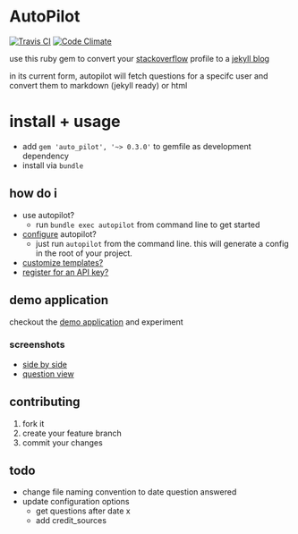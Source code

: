# AutoPilot
[![Travis CI](https://travis-ci.org/lfender6445/auto_pilot.svg?branch=master)](https://travis-ci.org/lfender6445/auto_pilot)
[![Code Climate](https://codeclimate.com/github/lfender6445/auto_pilot/badges/gpa.svg)](https://codeclimate.com/github/lfender6445/auto_pilot)
<!--
[![Test Coverage](https://codeclimate.com/github/lfender6445/auto_pilot/badges/coverage.svg)](https://codeclimate.com/github/lfender6445/auto_pilot)
-->

use this ruby gem to convert your [stackoverflow](http://www.stackoverflow.com/) profile to a [jekyll blog](http://jekyllrb.com/)

in its current form, autopilot will fetch questions for a specifc user and convert them to markdown (jekyll ready) or html

# install + usage

- add `gem 'auto_pilot', '~> 0.3.0'` to gemfile as development dependency
- install via `bundle`

## how do i
- use autopilot?
  - run `bundle exec autopilot` from command line to get started
- [configure](https://github.com/lfender6445/auto_pilot/blob/master/lib/auto_pilot/templates/auto_pilot_config.rb) autopilot?
  - just run `autopilot` from the command line. this will generate a config in the root of your project.
- [customize templates?](https://github.com/lfender6445/auto_pilot_demo#customize-templates)
- [register for an API key?](http://stackapps.com/apps/oauth/register)

## demo application
checkout the [demo application](https://github.com/lfender6445/auto_pilot_demo) and experiment

### screenshots

- [side by side](http://i.imgur.com/Ffbzequ.png)
- [question view](http://i.imgur.com/O206sol.png)

## contributing

1. fork it
2. create your feature branch
3. commit your changes

## todo
- change file naming convention to date question answered
- update configuration options
  - get questions after date x
  - add credit_sources
